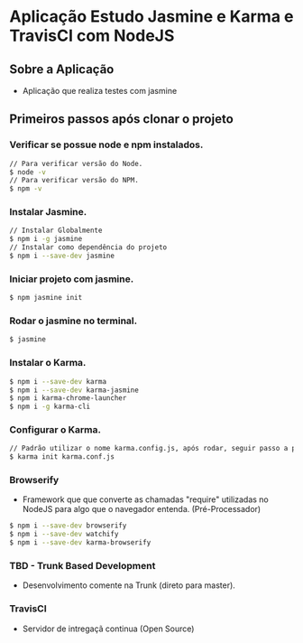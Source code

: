 # Aplicação Estudo Jasmine e Karma e TravisCI com NodeJS

## Sobre a Aplicação

- Aplicação que realiza testes com jasmine

## Primeiros passos após clonar o projeto

### Verificar se possue node e npm instalados.

```sh
// Para verificar versão do Node.
$ node -v
// Para verificar versão do NPM.
$ npm -v
```

### Instalar Jasmine.

```sh
// Instalar Globalmente
$ npm i -g jasmine
// Instalar como dependência do projeto
$ npm i --save-dev jasmine
```

### Iniciar projeto com jasmine.

```sh
$ npm jasmine init
```

### Rodar o jasmine no terminal.

```sh
$ jasmine
```

### Instalar o Karma.

```sh
$ npm i --save-dev karma
$ npm i --save-dev karma-jasmine
$ npm i karma-chrome-launcher
$ npm i -g karma-cli
```

### Configurar o Karma.

```sh
// Padrão utilizar o nome karma.config.js, após rodar, seguir passo a passo.
$ karma init karma.conf.js
```

### Browserify

- Framework que que converte as chamadas "require" utilizadas no NodeJS para algo que o navegador entenda. (Pré-Processador)

```sh
$ npm i --save-dev browserify
$ npm i --save-dev watchify
$ npm i --save-dev karma-browserify
```

### TBD - Trunk Based Development

- Desenvolvimento comente na Trunk (direto para master).

### TravisCI

- Servidor de intregaçã continua (Open Source)
